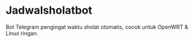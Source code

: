 # Jadwalsholatbot
Bot Telegram pengingat waktu sholat otomatis, cocok untuk OpenWRT &amp; Linux ringan.
